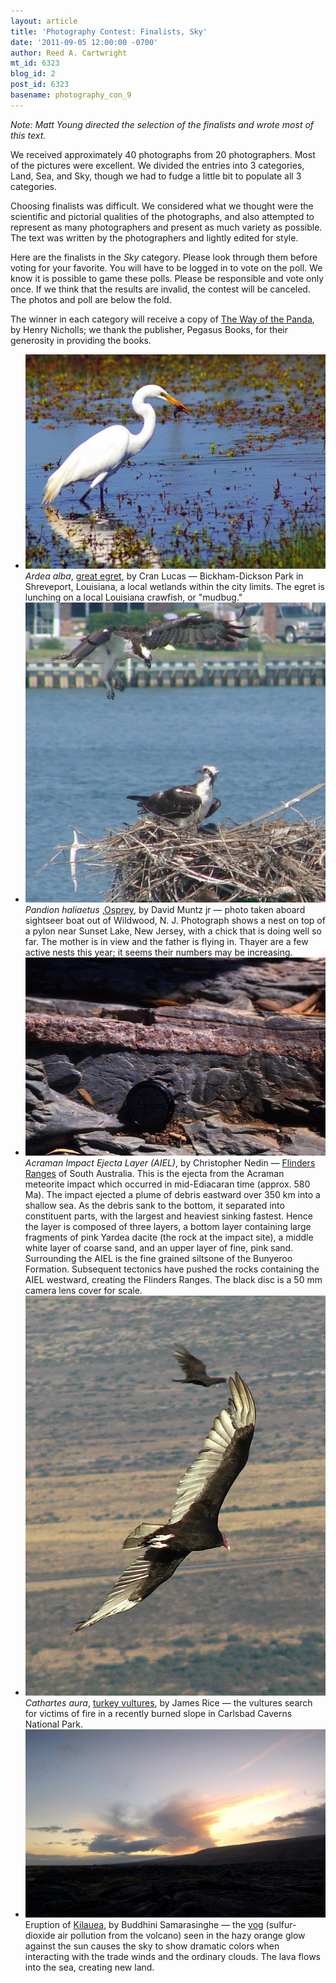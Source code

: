 ```yaml
---
layout: article
title: 'Photography Contest: Finalists, Sky'
date: '2011-09-05 12:00:00 -0700'
author: Reed A. Cartwright
mt_id: 6323
blog_id: 2
post_id: 6323
basename: photography_con_9
---
```

_Note: Matt Young directed the selection of the finalists and wrote most of this text._

We received approximately 40 photographs from 20 photographers.  Most of the pictures were excellent.  We divided the entries into 3 categories, Land, Sea, and Sky, though we had to fudge a little bit to populate all 3 categories.

Choosing finalists was difficult. We considered what we thought were the scientific and pictorial qualities of the photographs, and also attempted to represent as many photographers and present as much variety as possible. The text was written by the photographers and lightly edited for style.

Here are the finalists in the _Sky_ category.  Please look through them before voting for your favorite.  You will have to be logged in to vote on the poll.  We know it is possible to game these polls.  Please be responsible and vote only once.  If we think that the results are invalid, the contest will be canceled.  The photos and poll are below the fold.

The winner in each category will receive a copy of [The Way of the Panda](http://www.amazon.com/Way-Panda-Henry-Nicholls/dp/1846683688), by Henry Nicholls; we thank the publisher, Pegasus Books, for their generosity in providing the books.


<style>
#mygalleryview {
}
.gallery {
background-color: #333 !important;
margin-left: auto;
margin-right: auto;
}
.pointer {
border-bottom-color: #FFF !important;
}
.frame.current .img_wrap {
border-color: #FFF !important;
}
.gallery img {
margin: 0px !important;
}
.frame .img_wrap {
border-width: 3px !important;
}
.panel-overlay {
overflow:auto !important;
} 
</style>
<ul id="mygalleryview" >
<li><img src="/uploads/2011/lucas-great%20egret-ardea%20alba.jpg" />
<div class="panel-overlay">
<i>Ardea alba</i>, <a href="http://en.wikipedia.org/wiki/Great_Egret">great egret</a>, by Cran Lucas &mdash; Bickham-Dickson Park in Shreveport, Louisiana, a local wetlands within the city limits. The egret is lunching on a local Louisiana crawfish, or "mudbug."
</div>
</li>
<li><img src="/uploads/2011/Muntz_osprey.jpg" />
<div class="panel-overlay">
<i>Pandion haliaetus </i>,<a href="http://en.wikipedia.org/wiki/Osprey">Osprey</a>, by David Muntz jr &mdash; photo taken aboard sightseer boat out of Wildwood, N. J.  Photograph shows a nest on top of  a pylon near Sunset Lake, New Jersey, with a chick that is doing well so far. The mother is in view and the father is flying in. Thayer are a few active nests this year; it seems their numbers may be increasing. 
</div>
</li>
<li><img src="/uploads/2011/Nedin.Ejectalayer.jpg" />
<div class="panel-overlay">
<i>Acraman Impact Ejecta Layer (AIEL)</i>, by Christopher Nedin &mdash; <a href="http://en.wikipedia.org/wiki/Flinders_Ranges">Flinders Ranges</a> of South Australia. This is the ejecta from the Acraman meteorite impact which occurred in mid-Ediacaran time (approx. 580 Ma). The impact ejected a plume of debris eastward over 350 km into a shallow sea. As the debris sank to the bottom, it separated into constituent parts, with the largest and heaviest sinking fastest. Hence the layer is composed of three layers, a bottom layer containing large fragments of pink Yardea dacite (the rock at the impact site), a middle white layer of coarse sand, and an upper layer of fine, pink sand. Surrounding the AIEL is the fine grained siltsone of the Bunyeroo Formation. Subsequent tectonics have pushed the rocks containing the AIEL westward, creating the Flinders Ranges.  The black disc is a 50 mm camera lens cover for scale.
</div>
</li>
<li><img src="/uploads/2011/Rice.Cathartes_aura.jpg" />
<div class="panel-overlay">
<i>Cathartes aura</i>, <a href="http://en.wikipedia.org/wiki/Turkey_Vulture">turkey vultures</a>, by James Rice &mdash; the vultures search for victims of fire in a recently burned slope in Carlsbad Caverns National Park.
</div>
</li>
<li><img src="/uploads/2011/Samarasinghe.Kilauea.JPG" />
<div class="panel-overlay">
Eruption of <a href="en.wikipedia.org/wiki/Kilauea">Kilauea</a>, by Buddhini Samarasinghe &mdash; the <a href="http://en.wikipedia.org/wiki/Vog">vog</a> (sulfur-dioxide air pollution from the volcano) seen in the hazy orange glow against the sun causes the sky to show dramatic colors when interacting with the trade winds and the ordinary clouds.  The lava flows into the sea, creating new land. 
</div>
</li>
</ul>
<script>
$(function(){
$('#mygalleryview').galleryView({
panel_width: 600,
panel_height: 450,
frame_width: 100,
frame_height: 100,
nav_theme: '/scripts/ext/themes/light',
transition_interval: 0
});
});
</script>
